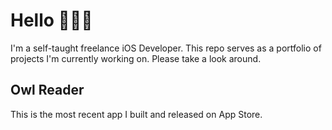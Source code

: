 # Hello 🙋🏻‍♀️
I'm a self-taught freelance iOS Developer.
This repo serves as a portfolio of projects I'm currently working on. Please take a look around.

## Owl Reader
This is the most recent app I built and released on App Store.


